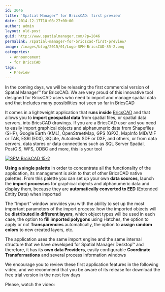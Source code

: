 ```yaml
---
id: 2046
title: 'Spatial Manager™ for BricsCAD: first preview'
date: 2014-12-17T10:08:27+00:00
author: admin
layout: old-post
guid: http://www.spatialmanager.com/?p=2046
permalink: /spatial-manager-for-bricscad-first-preview/
image: /images/blog/2015/01/Logo-SPM-BricsCAD-85-2.png
categories:
  - Announcement
  - for BricsCAD
tags:
  - Preview
---
```

In the coming days, we will be releasing the first commercial version of Spatial Manager™ for BricsCAD. We are very proud of this innovative tool designed for BricsCAD users who need to import and manage spatial data and that includes many possibilities not seen so far in BricsCAD<!--more-->

It comes in a lightweight application that **runs inside** <a title="BricsCAD product page" href="https://www.bricsys.com/en_INTL/bricscad/" target="_blank" rel="nofollow">BricsCAD</a> and that allows you to **import geospatial data** from spatial files, or spatial data servers, into BricsCAD drawings. If you are a BricsCAD user and you need to easily import graphical objects and alphanumeric data from Shapefiles (SHP), Google Earth (KML), OpenStreetMap, GPS (GPX), MapInfo MID/MIF or TAB, ESRI (E00), SQLite, Autodesk SDF or DXF, and others, or from data servers, data stores or data connections such as SQL Server Spatial, PostGIS, WFS, ODBC and more, this is your tool

<a href="/images/blog/2014/12/SPM-BrcisCAD-15-2.png" target="_blank" rel="nofollow"><img src="/images/blog/2014/12/SPM-BrcisCAD-15-2.png" alt="SPM BrcisCAD 15-2" width="626" height="388" srcset="/images/blog/2014/12/SPM-BrcisCAD-15-2.png 919w, /images/blog/2014/12/SPM-BrcisCAD-15-2-300x186.png 300w, /images/blog/2014/12/SPM-BrcisCAD-15-2-624x387.png 624w" sizes="(max-width: 626px) 100vw, 626px" /></a>

**Using a single palette** in order to concentrate all the functionality of the application, its management is akin to that of other BricsCAD native palettes. From this palette you can set up your own **data sources,** launch the **import processes** for graphical objects and alphanumeric data and display them, because they are **automatically converted to EED** (Extended Entity Data) when imported

The &#8220;Import&#8221; window provides you with the ability to set up the most important parameters of the import process: how the imported objects will be **distributed in different layers**, which object types will be used in each case, the option to **fill imported polygons** using Hatches, the option to apply or not **Transparencies** automatically, the option to **assign random colors** to new created layers, etc.

The application uses the same import engine and the same internal structure that we have developed for Spatial Manager Desktop™ and therefore, it has its **own data Providers**, easily configurable **Coordinate Transformations** and several process information windows

We encourage you to review these first application features in the following video, and we recommend that you be aware of its release for download the free trial version in the next few days

Please, watch the video: